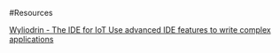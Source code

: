 #Resources

[Wyliodrin - The IDE for IoT Use advanced IDE features to write complex applications](https://www.wyliodrin.com/)
